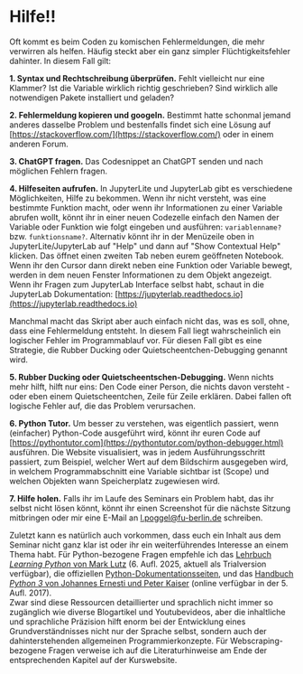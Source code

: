 # Hilfe!! 

Oft kommt es beim Coden zu komischen Fehlermeldungen, die mehr verwirren als helfen. Häufig steckt aber ein ganz simpler Flüchtigkeitsfehler dahinter. In diesem Fall gilt:

**1. Syntax und Rechtschreibung überprüfen.** Fehlt vielleicht nur eine Klammer? Ist die Variable wirklich richtig geschrieben? Sind wirklich alle notwendigen Pakete installiert und geladen?

**2. Fehlermeldung kopieren und googeln.** Bestimmt hatte schonmal jemand anderes dasselbe Problem und bestenfalls findet sich eine Lösung auf [https://stackoverflow.com/](https://stackoverflow.com/) oder in einem anderen Forum.

**3. ChatGPT fragen.** Das Codesnippet an ChatGPT senden und nach möglichen Fehlern fragen. 

**4. Hilfeseiten aufrufen.** In JupyterLite und JupyterLab gibt es verschiedene Möglichkeiten, Hilfe zu bekommen. Wenn ihr nicht versteht, was eine bestimmte Funktion macht, oder wenn ihr Informationen zu einer Variable abrufen wollt, könnt ihr in einer neuen Codezelle einfach den Namen der Variable oder Funktion wie folgt eingeben und ausführen: `variablenname?` bzw. `funktionsname?`. Alternativ könnt ihr in der Menüzeile oben in JupyterLite/JupyterLab auf "Help" und dann auf "Show Contextual Help" klicken. Das öffnet einen zweiten Tab neben eurem geöffneten Notebook. Wenn ihr den Cursor dann direkt neben eine Funktion oder Variable bewegt, werden in dem neuen Fenster Informationen zu dem Objekt angezeigt. Wenn ihr Fragen zum JupyterLab Interface selbst habt, schaut in die JupyterLab Dokumentation: [https://jupyterlab.readthedocs.io](https://jupyterlab.readthedocs.io) 

Manchmal macht das Skript aber auch einfach nicht das, was es soll, ohne, dass eine Fehlermeldung entsteht. In diesem Fall liegt wahrscheinlich ein logischer Fehler im Programmablauf vor. Für diesen Fall gibt es eine Strategie, die Rubber Ducking oder Quietscheentchen-Debugging genannt wird.

**5. Rubber Ducking oder Quietscheentschen-Debugging.** Wenn nichts mehr hilft, hilft nur eins: Den Code einer Person, die nichts davon versteht - oder eben einem Quietscheentchen, Zeile für Zeile erklären. Dabei fallen oft logische Fehler auf, die das Problem verursachen.

**6. Python Tutor.** Um besser zu verstehen, was eigentlich passiert, wenn (einfacher) Python-Code ausgeführt wird, könnt ihr euren Code auf [https://pythontutor.com](https://pythontutor.com/python-debugger.html) ausführen. Die Website visualisiert, was in jedem Ausführungsschritt passiert, zum Beispiel, welcher Wert auf dem Bildschirm ausgegeben wird, in welchem Programmabschnitt eine Variable sichtbar ist (Scope) und welchen Objekten wann Speicherplatz zugewiesen wird.

**7. Hilfe holen.** Falls ihr im Laufe des Seminars ein Problem habt, das ihr selbst nicht lösen könnt, könnt ihr einen Screenshot für die nächste Sitzung mitbringen oder mir eine E-Mail an l.poggel@fu-berlin.de schreiben.

Zuletzt kann es natürlich auch vorkommen, dass euch ein Inhalt aus dem Seminar nicht ganz klar ist oder ihr ein weiterführendes Interesse an einem Thema habt. 
Für Python-bezogene Fragen empfehle ich das [Lehrbuch *Learning Python* von Mark Lutz](https://www.oreilly.com/library/view/learning-python-6th/9781098171292/) (6. Aufl. 2025, aktuell als Trialversion verfügbar), die offiziellen [Python-Dokumentationsseiten](https://docs.python.org/3/), und das [Handbuch *Python 3* von Johannes Ernesti und Peter Kaiser](https://openbook.rheinwerk-verlag.de/python/) (online verfügbar in der 5. Aufl. 2017).  
Zwar sind diese Ressourcen detaillierter und sprachlich nicht immer so zugänglich wie diverse Blogartikel und Youtubevideos, aber die inhaltliche und sprachliche Präzision hilft enorm bei der Entwicklung eines Grundverständnisses nicht nur der Sprache selbst, sondern auch der dahinterstehenden allgemeinen Programmierkonzepte. 
Für Webscraping-bezogene Fragen verweise ich auf die Literaturhinweise am Ende der entsprechenden Kapitel auf der Kurswebsite. 




